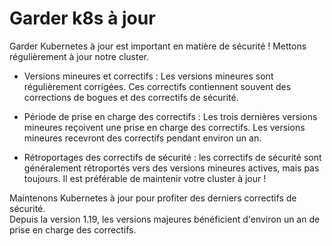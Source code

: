 # Garder k8s à jour
Garder Kubernetes à jour est important en matière de sécurité ! Mettons régulièrement à jour notre cluster.<br>

- Versions mineures et correctifs : Les versions mineures sont régulièrement corrigées. Ces correctifs contiennent souvent des corrections de bogues et des correctifs de sécurité.<br>

- Période de prise en charge des correctifs : Les trois dernières versions mineures reçoivent une prise en charge des correctifs. Les versions mineures recevront des correctifs pendant environ un an.<br>

- Rétroportages des correctifs de sécurité : les correctifs de sécurité sont généralement rétroportés vers des versions mineures actives, mais pas toujours. Il est préférable de maintenir votre cluster à jour !<br>

Maintenons Kubernetes à jour pour profiter des derniers correctifs de sécurité.<br>
Depuis la version 1.19, les versions majeures bénéficient d'environ un an de prise en charge des correctifs.